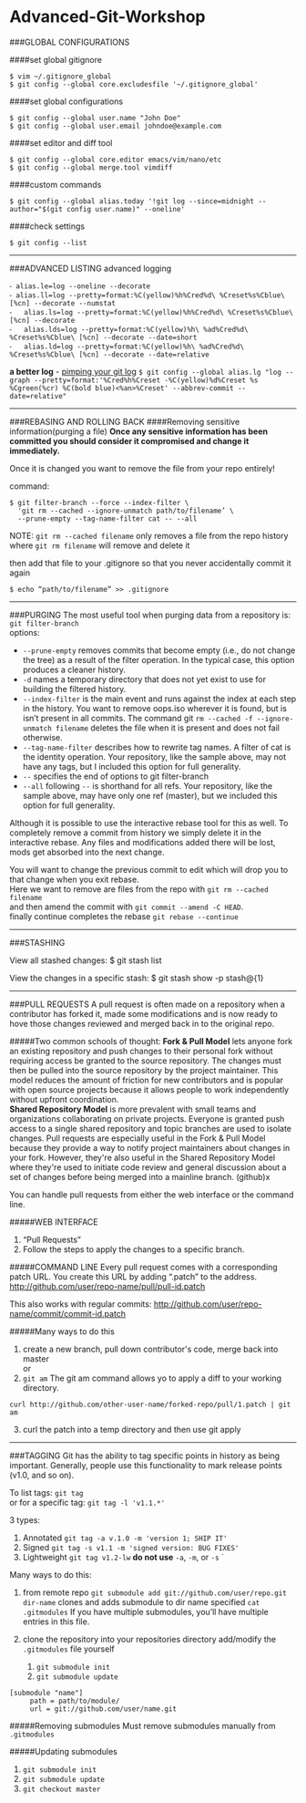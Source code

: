 Advanced-Git-Workshop
=====================

###GLOBAL CONFIGURATIONS

####set global gitignore
```
$ vim ~/.gitignore_global
$ git config --global core.excludesfile '~/.gitignore_global'
```

####set global configurations
```
$ git config --global user.name "John Doe"
$ git config --global user.email johndoe@example.com
```

####set editor and diff tool
```
$ git config --global core.editor emacs/vim/nano/etc
$ git config --global merge.tool vimdiff
```

####custom commands
```
$ git config --global alias.today '!git log --since=midnight --author="$(git config user.name)" --oneline'
```

####check settings
```
$ git config --list
```


-----------
###ADVANCED LISTING
advanced logging

	⁃ alias.le=log --oneline --decorate
	⁃ alias.ll=log --pretty=format:%C(yellow)%h%Cred%d\ %Creset%s%Cblue\ [%cn] --decorate --numstat
	⁃	alias.ls=log --pretty=format:%C(yellow)%h%Cred%d\ %Creset%s%Cblue\ [%cn] --decorate
	⁃	alias.lds=log --pretty=format:%C(yellow)%h\ %ad%Cred%d\ %Creset%s%Cblue\ [%cn] --decorate --date=short
	⁃	alias.ld=log --pretty=format:%C(yellow)%h\ %ad%Cred%d\ %Creset%s%Cblue\ [%cn] --decorate --date=relative

**a better log** - [pimping your git log](http://www.jukie.net/bart/blog/pimping-out-git-log)
`$ git config --global alias.lg "log --graph --pretty=format:'%Cred%h%Creset -%C(yellow)%d%Creset %s %Cgreen(%cr) %C(bold blue)<%an>%Creset' --abbrev-commit --date=relative"`



-----------
###REBASING AND ROLLING BACK
####Removing sensitive information(purging a file)
**Once any sensitive information has been committed you should consider it compromised and change it immediately.**

Once it is changed you want to remove the file from your repo entirely!

command:
```
$ git filter-branch --force --index-filter \
  'git rm --cached --ignore-unmatch path/to/filename’ \
  --prune-empty --tag-name-filter cat -- --all
 ```

NOTE: `git rm --cached filename` only removes a file from the repo history
	  where `git rm filename` will remove and delete it

then add that file to your .gitignore so that you never accidentally commit it again
```
$ echo “path/to/filename” >> .gitignore
```

-----------
###PURGING
The most useful tool when purging data from a repository is: `git filter-branch`
<br />options:
- `--prune-empty` removes commits that become empty (i.e., do not change the tree) as a result of the filter operation. In the typical case, this option produces a cleaner history.
- `-d` names a temporary directory that does not yet exist to use for building the filtered history.
- `--index-filter` is the main event and runs against the index at each step in the history. You want to remove oops.iso wherever it is found, but is isn’t present in all commits. The command git `rm --cached -f --ignore-unmatch filename` deletes the file when it is present and does not fail otherwise.
- `--tag-name-filter` describes how to rewrite tag names. A filter of cat is the identity operation. Your repository, like the sample above, may not have any tags, but I included this option for full generality.
- `--` specifies the end of options to git filter-branch
- `--all` following `--` is shorthand for all refs. Your repository, like the sample above, may have only one ref (master), but we included this option for full generality.

Although it is possible to use the interactive rebase tool for this as well. To completely remove a commit from history we simply delete it in the interactive rebase. Any files and modifications added there will be lost, mods get absorbed into the next change.

You will want to change the previous commit to edit which will drop you to that change when you exit rebase.<br />
Here we want to remove are files from the repo with `git rm --cached filename`<br />
and then amend the commit with `git commit --amend -C HEAD`.<br />
finally continue completes the rebase `git rebase --continue`

-----------
###STASHING

View all stashed changes:
$ git stash list

View the changes in a specific stash:
$ git stash show -p stash@{1}

-----------
###PULL REQUESTS
A pull request is often made on a repository when a contributor has forked it, made some modifications and is now ready to hove those changes reviewed and merged back in to the original repo.

#####Two common schools of thought:
**Fork & Pull Model** lets anyone fork an existing repository and push changes to their personal fork without requiring access be granted to the source repository. The changes must then be pulled into the source repository by the project maintainer. This model reduces the amount of friction for new contributors and is popular with open source projects because it allows people to work independently without upfront coordination.<br />
**Shared Repository Model** is more prevalent with small teams and organizations collaborating on private projects. Everyone is granted push access to a single shared repository and topic branches are used to isolate changes.
Pull requests are especially useful in the Fork & Pull Model because they provide a way to notify project maintainers about changes in your fork. However, they're also useful in the Shared Repository Model where they're used to initiate code review and general discussion about a set of changes before being merged into a mainline branch.
(github)x


You can handle pull requests from either the web interface or the command line.

#####WEB INTERFACE
1. “Pull Requests”
2. Follow the steps to apply the changes to a specific branch.

#####COMMAND LINE
Every pull request comes with a corresponding patch URL. You create this URL by adding “.patch” to the address.
http://github.com/user/repo-name/pull/pull-id.patch

This also works with regular commits:
http://github.com/user/repo-name/commit/commit-id.patch

#####Many ways to do this
1. create a new branch, pull down contributor's code, merge back into master
<br />or
2. `git am` The git am command allows yo to apply a diff to your working directory.
```
curl http://github.com/other-user-name/forked-repo/pull/1.patch | git am
```
3. curl the patch into a temp directory and then use git apply


-----------
###TAGGING
Git has the ability to tag specific points in history as being important. Generally, people use this functionality to mark release points (v1.0, and so on).

To list tags: `git tag`<br />
or for a specific tag: `git tag -l 'v1.1.*'` 

3 types:
 1. Annotated	`git tag -a v.1.0 -m 'version 1; SHIP IT'`
 2. Signed		`git tag -s v1.1 -m 'signed version: BUG FIXES'`
 3. Lightweight	`git tag v1.2-lw` **do not use** `-a`, `-m`, or `-s`
`

Many ways to do this:
 1. from remote repo `git submodule add git://github.com/user/repo.git dir-name`
	clones and adds submodule to dir name specified
	`cat .gitmodules`
	If you have multiple submodules, you’ll have multiple entries in this file.

 2. clone the repository into your repositories directory
 	add/modify the `.gitmodules` file yourself
 	 1. `git submodule init`
 	 2. `git submodule update` 

 ```
 [submodule "name"]
      path = path/to/module/
      url = git://github.com/user/name.git
 ```

#####Removing submodules
Must remove submodules manually from `.gitmodules`

#####Updating submodules
 1. `git submodule init`
 2. `git submodule update` 
 3. `git checkout master`

